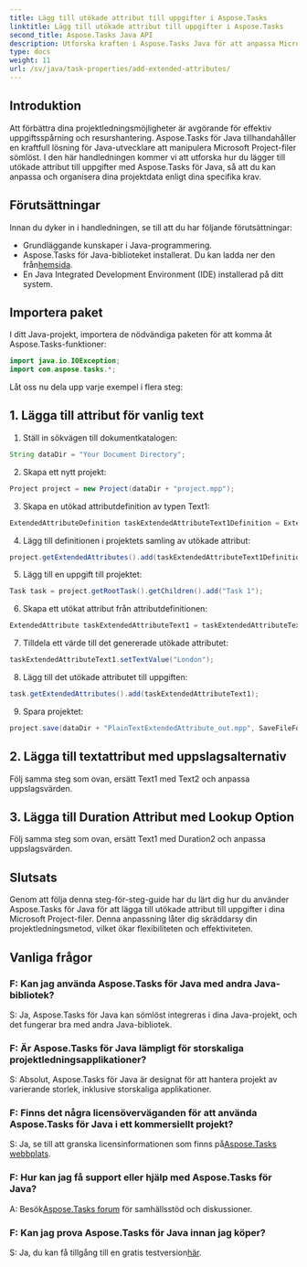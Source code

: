 ```yaml
---
title: Lägg till utökade attribut till uppgifter i Aspose.Tasks
linktitle: Lägg till utökade attribut till uppgifter i Aspose.Tasks
second_title: Aspose.Tasks Java API
description: Utforska kraften i Aspose.Tasks Java för att anpassa Microsoft Project-filer med utökade attribut. Förbättra dina projektledningsmöjligheter utan ansträngning.
type: docs
weight: 11
url: /sv/java/task-properties/add-extended-attributes/
---
```

## Introduktion
Att förbättra dina projektledningsmöjligheter är avgörande för effektiv uppgiftsspårning och resurshantering. Aspose.Tasks för Java tillhandahåller en kraftfull lösning för Java-utvecklare att manipulera Microsoft Project-filer sömlöst. I den här handledningen kommer vi att utforska hur du lägger till utökade attribut till uppgifter med Aspose.Tasks för Java, så att du kan anpassa och organisera dina projektdata enligt dina specifika krav.
## Förutsättningar
Innan du dyker in i handledningen, se till att du har följande förutsättningar:
- Grundläggande kunskaper i Java-programmering.
-  Aspose.Tasks för Java-biblioteket installerat. Du kan ladda ner den från[hemsida](https://releases.aspose.com/tasks/java/).
- En Java Integrated Development Environment (IDE) installerad på ditt system.
## Importera paket
I ditt Java-projekt, importera de nödvändiga paketen för att komma åt Aspose.Tasks-funktioner:
```java
import java.io.IOException;
import com.aspose.tasks.*;
```
Låt oss nu dela upp varje exempel i flera steg:
## 1. Lägga till attribut för vanlig text
1. Ställ in sökvägen till dokumentkatalogen:
```java
String dataDir = "Your Document Directory";
```
2. Skapa ett nytt projekt:
```java
Project project = new Project(dataDir + "project.mpp");
```
3. Skapa en utökad attributdefinition av typen Text1:
```java
ExtendedAttributeDefinition taskExtendedAttributeText1Definition = ExtendedAttributeDefinition.createTaskDefinition(CustomFieldType.Text, ExtendedAttributeTask.Text1, "Task City Name");
```
4. Lägg till definitionen i projektets samling av utökade attribut:
```java
project.getExtendedAttributes().add(taskExtendedAttributeText1Definition);
```
5. Lägg till en uppgift till projektet:
```java
Task task = project.getRootTask().getChildren().add("Task 1");
```
6. Skapa ett utökat attribut från attributdefinitionen:
```java
ExtendedAttribute taskExtendedAttributeText1 = taskExtendedAttributeText1Definition.createExtendedAttribute();
```
7. Tilldela ett värde till det genererade utökade attributet:
```java
taskExtendedAttributeText1.setTextValue("London");
```
8. Lägg till det utökade attributet till uppgiften:
```java
task.getExtendedAttributes().add(taskExtendedAttributeText1);
```
9. Spara projektet:
```java
project.save(dataDir + "PlainTextExtendedAttribute_out.mpp", SaveFileFormat.Mpp);
```
## 2. Lägga till textattribut med uppslagsalternativ
Följ samma steg som ovan, ersätt Text1 med Text2 och anpassa uppslagsvärden.
## 3. Lägga till Duration Attribut med Lookup Option
Följ samma steg som ovan, ersätt Text1 med Duration2 och anpassa uppslagsvärden.
## Slutsats
Genom att följa denna steg-för-steg-guide har du lärt dig hur du använder Aspose.Tasks för Java för att lägga till utökade attribut till uppgifter i dina Microsoft Project-filer. Denna anpassning låter dig skräddarsy din projektledningsmetod, vilket ökar flexibiliteten och effektiviteten.
## Vanliga frågor
### F: Kan jag använda Aspose.Tasks för Java med andra Java-bibliotek?
S: Ja, Aspose.Tasks för Java kan sömlöst integreras i dina Java-projekt, och det fungerar bra med andra Java-bibliotek.
### F: Är Aspose.Tasks för Java lämpligt för storskaliga projektledningsapplikationer?
S: Absolut, Aspose.Tasks för Java är designat för att hantera projekt av varierande storlek, inklusive storskaliga applikationer.
### F: Finns det några licensöverväganden för att använda Aspose.Tasks för Java i ett kommersiellt projekt?
 S: Ja, se till att granska licensinformationen som finns på[Aspose.Tasks webbplats](https://purchase.aspose.com/buy).
### F: Hur kan jag få support eller hjälp med Aspose.Tasks för Java?
 A: Besök[Aspose.Tasks forum](https://forum.aspose.com/c/tasks/15) för samhällsstöd och diskussioner.
### F: Kan jag prova Aspose.Tasks för Java innan jag köper?
 S: Ja, du kan få tillgång till en gratis testversion[här](https://releases.aspose.com/).